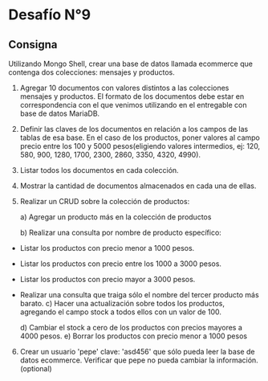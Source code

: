 # Desafío N°9
## Consigna 
Utilizando Mongo Shell, crear una base de datos llamada ecommerce que contenga dos colecciones: mensajes y productos.

1. Agregar 10 documentos con valores distintos a las colecciones mensajes y productos. El formato de los documentos debe estar en correspondencia con el que venimos utilizando en el entregable con base de datos MariaDB.
2. Definir las claves de los documentos en relación a los campos de las tablas de esa base. En el caso de los productos, poner valores al campo precio entre los 100 y 5000 pesos(eligiendo valores intermedios, ej: 120, 580, 900, 1280, 1700, 2300, 2860, 3350, 4320, 4990). 
3. Listar todos los documentos en cada colección.
4. Mostrar la cantidad de documentos almacenados en cada una de ellas.
5. Realizar un CRUD sobre la colección de productos:


    a) Agregar un producto más en la colección de productos 

    b) Realizar una consulta por nombre de producto específico:
* Listar los productos con precio menor a 1000 pesos.
* Listar los productos con precio entre los 1000 a 3000 pesos.
* Listar los productos con precio mayor a 3000 pesos.
* Realizar una consulta que traiga sólo el nombre del tercer producto más barato.
    c) Hacer una actualización sobre todos los productos, agregando el campo stock a todos ellos con un valor de 100.

    d) Cambiar el stock a cero de los productos con precios mayores a 4000 pesos. 
    e) Borrar los productos con precio menor a 1000 pesos 

6. Crear un usuario 'pepe' clave: 'asd456' que sólo pueda leer la base de datos ecommerce. Verificar que pepe no pueda cambiar la información.(optional)
